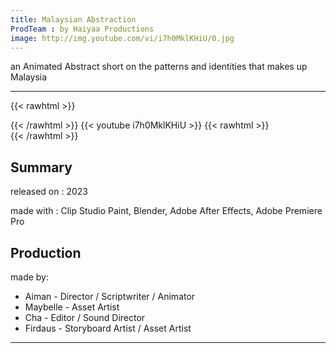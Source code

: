 ```yaml
---
title: Malaysian Abstraction
ProdTeam : by Haiyaa Productions
image: http://img.youtube.com/vi/i7h0MklKHiU/0.jpg
---
```

an Animated Abstract short on the patterns and identities that makes up Malaysia
<!--more-->
---
{{< rawhtml >}}
<div class="py-2">
{{< /rawhtml >}}
{{< youtube i7h0MklKHiU >}}
{{< rawhtml >}}
</div>
{{< /rawhtml >}}

## Summary

released on : 2023

made with : Clip Studio Paint, Blender, Adobe After Effects, Adobe Premiere Pro

## Production

made by:
- Aiman - Director / Scriptwriter / Animator
- Maybelle -  Asset Artist
- Cha - Editor / Sound Director
- Firdaus -  Storyboard Artist / Asset Artist
---